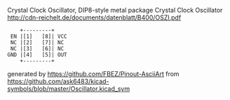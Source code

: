 Crystal Clock Oscillator, DIP8-style metal package
Crystal Clock Oscillator
http://cdn-reichelt.de/documents/datenblatt/B400/OSZI.pdf


	    +---------+
	 EN |[1]   [8]| VCC
	 NC |[2]   [7]| NC
	 NC |[3]   [6]| NC
	GND |[4]   [5]| OUT
	    +---------+


generated by https://github.com/FBEZ/Pinout-AsciiArt from https://github.com/ask6483/kicad-symbols/blob/master/Oscillator.kicad_sym